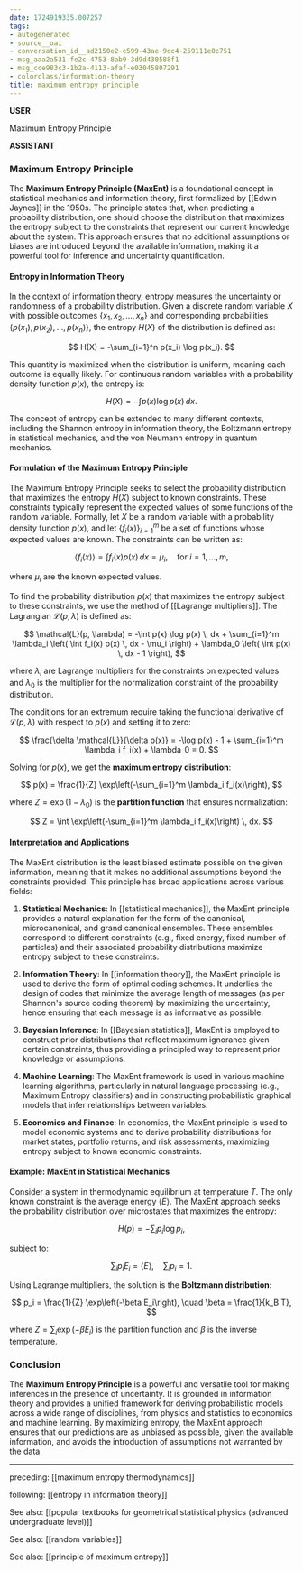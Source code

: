 ```yaml
---
date: 1724919335.007257
tags:
- autogenerated
- source__oai
- conversation_id__ad2150e2-e599-43ae-9dc4-259111e0c751
- msg_aaa2a531-fe2c-4753-8ab9-3d9d430588f1
- msg_cce983c3-1b2a-4113-afaf-e03045807291
- colorclass/information-theory
title: maximum entropy principle
---
```


**USER**

Maximum Entropy Principle


**ASSISTANT**

### Maximum Entropy Principle

The **Maximum Entropy Principle (MaxEnt)** is a foundational concept in statistical mechanics and information theory, first formalized by [[Edwin Jaynes]] in the 1950s. The principle states that, when predicting a probability distribution, one should choose the distribution that maximizes the entropy subject to the constraints that represent our current knowledge about the system. This approach ensures that no additional assumptions or biases are introduced beyond the available information, making it a powerful tool for inference and uncertainty quantification.

#### Entropy in Information Theory

In the context of information theory, entropy measures the uncertainty or randomness of a probability distribution. Given a discrete random variable $X$ with possible outcomes $\{x_1, x_2, \ldots, x_n\}$ and corresponding probabilities $\{p(x_1), p(x_2), \ldots, p(x_n)\}$, the entropy $H(X)$ of the distribution is defined as:

$$
H(X) = -\sum_{i=1}^n p(x_i) \log p(x_i).
$$

This quantity is maximized when the distribution is uniform, meaning each outcome is equally likely. For continuous random variables with a probability density function $p(x)$, the entropy is:

$$
H(X) = -\int p(x) \log p(x) \, dx.
$$

The concept of entropy can be extended to many different contexts, including the Shannon entropy in information theory, the Boltzmann entropy in statistical mechanics, and the von Neumann entropy in quantum mechanics.

#### Formulation of the Maximum Entropy Principle

The Maximum Entropy Principle seeks to select the probability distribution that maximizes the entropy $H(X)$ subject to known constraints. These constraints typically represent the expected values of some functions of the random variable. Formally, let $X$ be a random variable with a probability density function $p(x)$, and let $\{f_i(x)\}_{i=1}^m$ be a set of functions whose expected values are known. The constraints can be written as:

$$
\langle f_i(x) \rangle = \int f_i(x) p(x) \, dx = \mu_i, \quad \text{for } i = 1, \ldots, m,
$$

where $\mu_i$ are the known expected values.

To find the probability distribution $p(x)$ that maximizes the entropy subject to these constraints, we use the method of [[Lagrange multipliers]]. The Lagrangian $\mathcal{L}(p, \lambda)$ is defined as:

$$
\mathcal{L}(p, \lambda) = -\int p(x) \log p(x) \, dx + \sum_{i=1}^m \lambda_i \left( \int f_i(x) p(x) \, dx - \mu_i \right) + \lambda_0 \left( \int p(x) \, dx - 1 \right),
$$

where $\lambda_i$ are Lagrange multipliers for the constraints on expected values and $\lambda_0$ is the multiplier for the normalization constraint of the probability distribution.

The conditions for an extremum require taking the functional derivative of $\mathcal{L}(p, \lambda)$ with respect to $p(x)$ and setting it to zero:

$$
\frac{\delta \mathcal{L}}{\delta p(x)} = -\log p(x) - 1 + \sum_{i=1}^m \lambda_i f_i(x) + \lambda_0 = 0.
$$

Solving for $p(x)$, we get the **maximum entropy distribution**:

$$
p(x) = \frac{1}{Z} \exp\left(-\sum_{i=1}^m \lambda_i f_i(x)\right),
$$

where $Z = \exp(1 - \lambda_0)$ is the **partition function** that ensures normalization:

$$
Z = \int \exp\left(-\sum_{i=1}^m \lambda_i f_i(x)\right) \, dx.
$$

#### Interpretation and Applications

The MaxEnt distribution is the least biased estimate possible on the given information, meaning that it makes no additional assumptions beyond the constraints provided. This principle has broad applications across various fields:

1. **Statistical Mechanics**: In [[statistical mechanics]], the MaxEnt principle provides a natural explanation for the form of the canonical, microcanonical, and grand canonical ensembles. These ensembles correspond to different constraints (e.g., fixed energy, fixed number of particles) and their associated probability distributions maximize entropy subject to these constraints.

2. **Information Theory**: In [[information theory]], the MaxEnt principle is used to derive the form of optimal coding schemes. It underlies the design of codes that minimize the average length of messages (as per Shannon's source coding theorem) by maximizing the uncertainty, hence ensuring that each message is as informative as possible.

3. **Bayesian Inference**: In [[Bayesian statistics]], MaxEnt is employed to construct prior distributions that reflect maximum ignorance given certain constraints, thus providing a principled way to represent prior knowledge or assumptions.

4. **Machine Learning**: The MaxEnt framework is used in various machine learning algorithms, particularly in natural language processing (e.g., Maximum Entropy classifiers) and in constructing probabilistic graphical models that infer relationships between variables.

5. **Economics and Finance**: In economics, the MaxEnt principle is used to model economic systems and to derive probability distributions for market states, portfolio returns, and risk assessments, maximizing entropy subject to known economic constraints.

#### Example: MaxEnt in Statistical Mechanics

Consider a system in thermodynamic equilibrium at temperature $T$. The only known constraint is the average energy $\langle E \rangle$. The MaxEnt approach seeks the probability distribution over microstates that maximizes the entropy:

$$
H(p) = -\sum_{i} p_i \log p_i,
$$

subject to:

$$
\sum_{i} p_i E_i = \langle E \rangle, \quad \sum_{i} p_i = 1.
$$

Using Lagrange multipliers, the solution is the **Boltzmann distribution**:

$$
p_i = \frac{1}{Z} \exp\left(-\beta E_i\right), \quad \beta = \frac{1}{k_B T},
$$

where $Z = \sum_{i} \exp(-\beta E_i)$ is the partition function and $\beta$ is the inverse temperature.

### Conclusion

The **Maximum Entropy Principle** is a powerful and versatile tool for making inferences in the presence of uncertainty. It is grounded in information theory and provides a unified framework for deriving probabilistic models across a wide range of disciplines, from physics and statistics to economics and machine learning. By maximizing entropy, the MaxEnt approach ensures that our predictions are as unbiased as possible, given the available information, and avoids the introduction of assumptions not warranted by the data.


---

preceding: [[maximum entropy thermodynamics]]  


following: [[entropy in information theory]]

See also: [[popular textbooks for geometrical statistical physics (advanced undergraduate level)]]


See also: [[random variables]]


See also: [[principle of maximum entropy]]